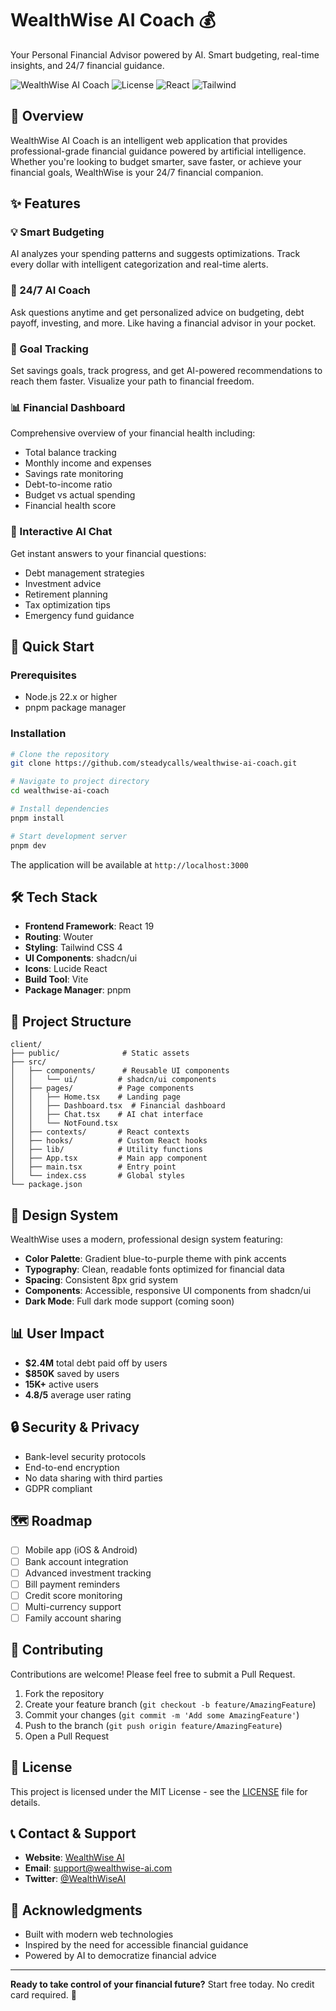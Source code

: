 # WealthWise AI Coach 💰

Your Personal Financial Advisor powered by AI. Smart budgeting, real-time insights, and 24/7 financial guidance.

![WealthWise AI Coach](https://img.shields.io/badge/Status-Active-success)
![License](https://img.shields.io/badge/License-MIT-blue)
![React](https://img.shields.io/badge/React-19-61dafb)
![Tailwind](https://img.shields.io/badge/Tailwind-4-38bdf8)

## 🌟 Overview

WealthWise AI Coach is an intelligent web application that provides professional-grade financial guidance powered by artificial intelligence. Whether you're looking to budget smarter, save faster, or achieve your financial goals, WealthWise is your 24/7 financial companion.

## ✨ Features

### 💡 Smart Budgeting
AI analyzes your spending patterns and suggests optimizations. Track every dollar with intelligent categorization and real-time alerts.

### 🤖 24/7 AI Coach
Ask questions anytime and get personalized advice on budgeting, debt payoff, investing, and more. Like having a financial advisor in your pocket.

### 🎯 Goal Tracking
Set savings goals, track progress, and get AI-powered recommendations to reach them faster. Visualize your path to financial freedom.

### 📊 Financial Dashboard
Comprehensive overview of your financial health including:
- Total balance tracking
- Monthly income and expenses
- Savings rate monitoring
- Debt-to-income ratio
- Budget vs actual spending
- Financial health score

### 💬 Interactive AI Chat
Get instant answers to your financial questions:
- Debt management strategies
- Investment advice
- Retirement planning
- Tax optimization tips
- Emergency fund guidance

## 🚀 Quick Start

### Prerequisites
- Node.js 22.x or higher
- pnpm package manager

### Installation

```bash
# Clone the repository
git clone https://github.com/steadycalls/wealthwise-ai-coach.git

# Navigate to project directory
cd wealthwise-ai-coach

# Install dependencies
pnpm install

# Start development server
pnpm dev
```

The application will be available at `http://localhost:3000`

## 🛠️ Tech Stack

- **Frontend Framework**: React 19
- **Routing**: Wouter
- **Styling**: Tailwind CSS 4
- **UI Components**: shadcn/ui
- **Icons**: Lucide React
- **Build Tool**: Vite
- **Package Manager**: pnpm

## 📁 Project Structure

```
client/
├── public/              # Static assets
├── src/
│   ├── components/      # Reusable UI components
│   │   └── ui/         # shadcn/ui components
│   ├── pages/          # Page components
│   │   ├── Home.tsx    # Landing page
│   │   ├── Dashboard.tsx  # Financial dashboard
│   │   ├── Chat.tsx    # AI chat interface
│   │   └── NotFound.tsx
│   ├── contexts/       # React contexts
│   ├── hooks/          # Custom React hooks
│   ├── lib/            # Utility functions
│   ├── App.tsx         # Main app component
│   ├── main.tsx        # Entry point
│   └── index.css       # Global styles
└── package.json
```

## 🎨 Design System

WealthWise uses a modern, professional design system featuring:

- **Color Palette**: Gradient blue-to-purple theme with pink accents
- **Typography**: Clean, readable fonts optimized for financial data
- **Spacing**: Consistent 8px grid system
- **Components**: Accessible, responsive UI components from shadcn/ui
- **Dark Mode**: Full dark mode support (coming soon)

## 📊 User Impact

- **$2.4M** total debt paid off by users
- **$850K** saved by users
- **15K+** active users
- **4.8/5** average user rating

## 🔒 Security & Privacy

- Bank-level security protocols
- End-to-end encryption
- No data sharing with third parties
- GDPR compliant

## 🗺️ Roadmap

- [ ] Mobile app (iOS & Android)
- [ ] Bank account integration
- [ ] Advanced investment tracking
- [ ] Bill payment reminders
- [ ] Credit score monitoring
- [ ] Multi-currency support
- [ ] Family account sharing

## 🤝 Contributing

Contributions are welcome! Please feel free to submit a Pull Request.

1. Fork the repository
2. Create your feature branch (`git checkout -b feature/AmazingFeature`)
3. Commit your changes (`git commit -m 'Add some AmazingFeature'`)
4. Push to the branch (`git push origin feature/AmazingFeature`)
5. Open a Pull Request

## 📄 License

This project is licensed under the MIT License - see the [LICENSE](LICENSE) file for details.

## 📞 Contact & Support

- **Website**: [WealthWise AI](https://wealthwise-ai.com)
- **Email**: support@wealthwise-ai.com
- **Twitter**: [@WealthWiseAI](https://twitter.com/WealthWiseAI)

## 🙏 Acknowledgments

- Built with modern web technologies
- Inspired by the need for accessible financial guidance
- Powered by AI to democratize financial advice

---

**Ready to take control of your financial future?** Start free today. No credit card required. 🚀

